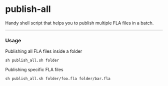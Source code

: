 # publish-all
Handy shell script that helps you to publish multiple FLA files in a batch.

---
### Usage

Publishing all FLA files inside a folder
	
    sh publish_all.sh folder
	
Publishing specific FLA files
	
    sh publish_all.sh folder/foo.fla folder/bar.fla